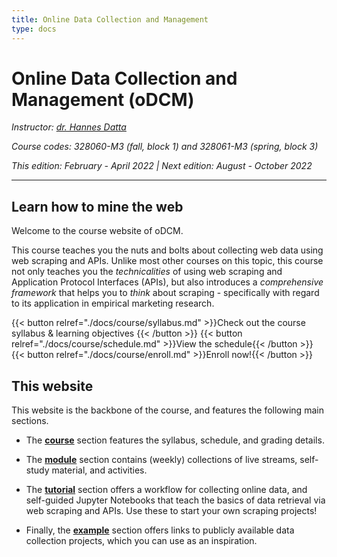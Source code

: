 ```yaml
---
title: Online Data Collection and Management
type: docs
---
```


# Online Data Collection and Management (oDCM)

_Instructor: [dr. Hannes Datta](https://hannesdatta.com)_

_Course codes: 328060-M3 (fall, block 1) and 328061-M3 (spring, block 3)_

_This edition: February - April 2022 | Next edition: August - October 2022_

-------

## Learn how to mine the web

Welcome to the course website of oDCM.

This course teaches you the nuts and bolts about collecting web data using web scraping and APIs. Unlike most other courses on this topic, this course not only teaches you the *technicalities* of using web scraping and Application Protocol Interfaces (APIs), but also introduces a *comprehensive framework* that helps you to *think* about scraping - specifically with regard to its application in empirical marketing research.


{{< button relref="./docs/course/syllabus.md" >}}Check out the course syllabus & learning objectives {{< /button >}}
{{< button relref="./docs/course/schedule.md" >}}View the schedule{{< /button >}}
{{< button relref="./docs/course/enroll.md" >}}Enroll now!{{< /button >}}

## This website

This website is the backbone of the course, and features the following main sections.

- The [__course__](docs/course) section features the syllabus, schedule, and grading details.

- The __[module](docs/modules)__ section contains (weekly) collections of live streams, self-study material, and activities.

- The [__tutorial__](docs/tutorials) section offers a workflow for collecting online data, and self-guided Jupyter Notebooks that teach the basics of data retrieval via web scraping and APIs. Use these to start your own scraping projects!

- Finally, the [__example__](docs/examples) section offers links to publicly available data collection projects, which you can use as an inspiration.
